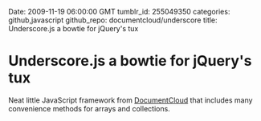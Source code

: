 Date: 2009-11-19 06:00:00 GMT
tumblr_id: 255049350
categories: github,javascript
github_repo: documentcloud/underscore
title: Underscore.js a bowtie for jQuery's tux

# Underscore.js a bowtie for jQuery's tux

Neat little JavaScript framework from [DocumentCloud](http://documentcloud.org) that includes many convenience methods for arrays and collections.
